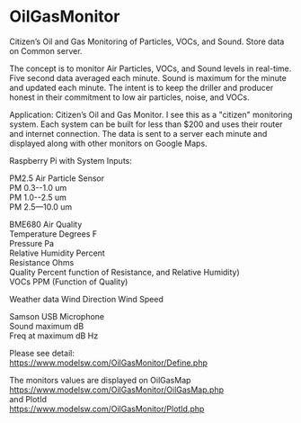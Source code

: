 # OilGasMonitor
Citizen’s Oil and Gas Monitoring of Particles, VOCs, and Sound. Store data on Common server.

The concept is to monitor Air Particles, VOCs, and Sound levels in real-time. 
Five second data averaged each minute. Sound is maximum for the minute and updated each minute. 
The intent is to keep the driller and producer honest in their commitment to low air particles, noise, and VOCs.
	
Application: Citizen’s Oil and Gas Monitor.
I see this as a "citizen" monitoring system. 
Each system can be built for less than $200 and uses their router and internet connection. 
The data is sent to a server each minute and displayed along with other monitors on Google Maps.

Raspberry Pi with System Inputs:<br>

PM2.5 Air Particle Sensor<br>
PM 0.3--1.0 um<br>
PM 1.0--2.5 um<br>
PM 2.5—10.0 um<br>

BME680 Air Quality<br>
Temperature Degrees F<br>
Pressure Pa<br>
Relative Humidity  Percent<br>
Resistance Ohms<br>
Quality Percent function of Resistance, and Relative Humidity)<br>
VOCs PPM (Function of Quality)<br>

Weather data
Wind Direction
Wind Speed

Samson USB Microphone<br>
Sound maximum dB<br>
Freq at maximum dB Hz<br> 

Please see detail:<br>
https://www.modelsw.com/OilGasMonitor/Define.php<br>

The monitors values are displayed on OilGasMap<br>
https://www.modelsw.com/OilGasMonitor/OilGasMap.php<br>
and PlotId<br>
https://www.modelsw.com/OilGasMonitor/PlotId.php<br>
